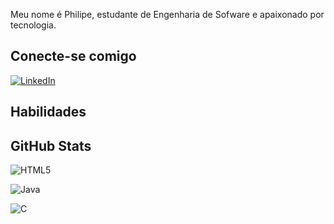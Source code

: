 Meu nome é Philipe, estudante de Engenharia de Sofware e apaixonado por tecnologia. 

## Conecte-se comigo 

[![LinkedIn](https://img.shields.io/badge/LinkedIn-000?style=for-the-badge&logo=linkedin&logoColor=0E76A8)](https://www.linkedin.com/in/ophilipelima/)

## Habilidades

## GitHub Stats

![HTML5](https://img.shields.io/badge/HTML5-000?style=for-the-badge&logo=html5)

![Java](https://img.shields.io/badge/Java-000?style=for-the-badge&logo=java)

![C](https://img.shields.io/badge/C-000?style=for-the-badge&logo=c)


